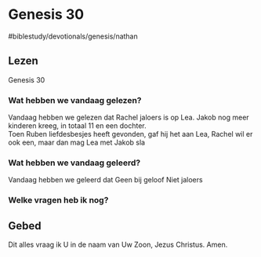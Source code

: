 # Genesis 30
#biblestudy/devotionals/genesis/nathan
## Lezen
Genesis 30
### Wat hebben we vandaag gelezen? 
Vandaag hebben we gelezen dat Rachel jaloers is op Lea. Jakob nog meer kinderen kreeg, in totaal 11 en een dochter.  
Toen Ruben liefdesbesjes heeft gevonden, gaf hij het aan Lea, Rachel wil er ook een, maar dan mag Lea met Jakob sla

### Wat hebben we vandaag geleerd? 
Vandaag hebben we geleerd dat
Geen bij geloof 
Niet jaloers 

### Welke vragen heb ik nog? 

## Gebed


Dit alles vraag ik U in de naam van Uw Zoon, Jezus Christus. 
Amen. 